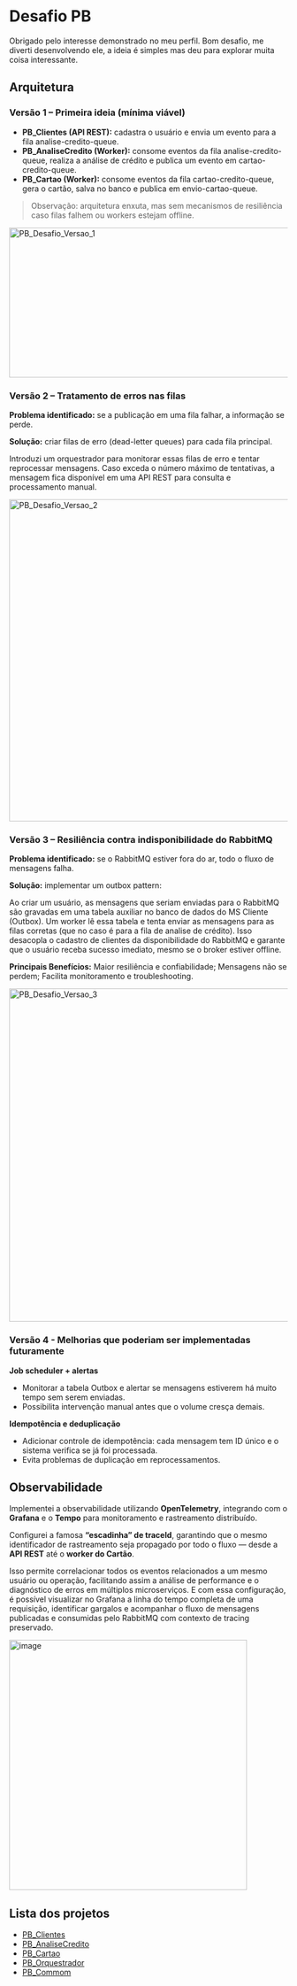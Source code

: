 # Desafio PB

Obrigado pelo interesse demonstrado no meu perfil. Bom desafio, me diverti desenvolvendo ele, a ideia é simples mas deu para explorar muita coisa interessante.

## Arquitetura
### Versão 1 – Primeira ideia (mínima viável)
- **PB_Clientes (API REST):** cadastra o usuário e envia um evento para a fila analise-credito-queue.
- **PB_AnaliseCredito (Worker):** consome eventos da fila analise-credito-queue, realiza a análise de crédito e publica um evento em cartao-credito-queue.
- **PB_Cartao (Worker):** consome eventos da fila cartao-credito-queue, gera o cartão, salva no banco e publica em envio-cartao-queue.
>Observação: arquitetura enxuta, mas sem mecanismos de resiliência caso filas falhem ou workers estejam offline.

<img width="1362" height="271" alt="PB_Desafio_Versao_1" src="https://github.com/user-attachments/assets/43e13766-b679-4aaf-ad65-36ffe98ef8ea" />


### Versão 2 – Tratamento de erros nas filas
**Problema identificado:** se a publicação em uma fila falhar, a informação se perde.

**Solução:** criar filas de erro (dead-letter queues) para cada fila principal.

Introduzi um orquestrador para monitorar essas filas de erro e tentar reprocessar mensagens.
Caso exceda o número máximo de tentativas, a mensagem fica disponível em uma API REST para consulta e processamento manual.

<img width="1421" height="582" alt="PB_Desafio_Versao_2" src="https://github.com/user-attachments/assets/70156913-c279-412e-a039-d6a17fdd6097" />

### Versão 3 – Resiliência contra indisponibilidade do RabbitMQ
**Problema identificado:** se o RabbitMQ estiver fora do ar, todo o fluxo de mensagens falha.

**Solução:** implementar um outbox pattern:

Ao criar um usuário, as mensagens que seriam enviadas para o RabbitMQ são gravadas em uma tabela auxiliar no banco de dados do MS Cliente (Outbox).
Um worker lê essa tabela e tenta enviar as mensagens para as filas corretas (que no caso é para a fila de analise de crédito).
Isso desacopla o cadastro de clientes da disponibilidade do RabbitMQ e garante que o usuário receba sucesso imediato, mesmo se o broker estiver offline.

**Principais Benefícios:**
Maior resiliência e confiabilidade;
Mensagens não se perdem;
Facilita monitoramento e troubleshooting.

<img width="1461" height="602" alt="PB_Desafio_Versao_3" src="https://github.com/user-attachments/assets/550e9f69-a1ae-4629-bbe9-558dd25ddeae" />


### Versão 4 - Melhorias que poderiam ser implementadas futuramente
**Job scheduler + alertas**
- Monitorar a tabela Outbox e alertar se mensagens estiverem há muito tempo sem serem enviadas.
- Possibilita intervenção manual antes que o volume cresça demais.

**Idempotência e deduplicação**
- Adicionar controle de idempotência: cada mensagem tem ID único e o sistema verifica se já foi processada.
- Evita problemas de duplicação em reprocessamentos.

## Observabilidade
Implementei a observabilidade utilizando **OpenTelemetry**, integrando com o **Grafana** e o **Tempo** para monitoramento e rastreamento distribuído.

Configurei a famosa **“escadinha” de traceId**, garantindo que o mesmo identificador de rastreamento seja propagado por todo o fluxo — desde a **API REST** até o **worker do Cartão**.

Isso permite correlacionar todos os eventos relacionados a um mesmo usuário ou operação, facilitando assim a análise de performance e o diagnóstico de erros em múltiplos microserviços. E com essa configuração, é possível visualizar no Grafana a linha do tempo completa de uma requisição, identificar gargalos e acompanhar o fluxo de mensagens publicadas e consumidas pelo RabbitMQ com contexto de tracing preservado.

<img width="430" height="452" alt="image" src="https://github.com/user-attachments/assets/42b0ddf1-db35-47f8-aa79-d155969837be" />


## Lista dos projetos

- [PB_Clientes](https://github.com/DinisSimoes/PB_Clientes)
- [PB_AnaliseCredito](https://github.com/DinisSimoes/PB_AnaliseCredito)
- [PB_Cartao](https://github.com/DinisSimoes/PB_Cartao)
- [PB_Orquestrador](https://github.com/DinisSimoes/PB_Orquestrador)
- [PB_Commom](https://github.com/DinisSimoes/PB_Common)
